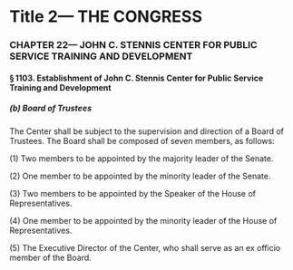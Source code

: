 
# Title 2— THE CONGRESS
### CHAPTER 22— JOHN C. STENNIS CENTER FOR PUBLIC SERVICE TRAINING AND DEVELOPMENT
#### § 1103. Establishment of John C. Stennis Center for Public Service Training and Development
##### (b) Board of Trustees

The Center shall be subject to the supervision and direction of a Board of Trustees. The Board shall be composed of seven members, as follows:

(1) Two members to be appointed by the majority leader of the Senate.

(2) One member to be appointed by the minority leader of the Senate.

(3) Two members to be appointed by the Speaker of the House of Representatives.

(4) One member to be appointed by the minority leader of the House of Representatives.

(5) The Executive Director of the Center, who shall serve as an ex officio member of the Board.
